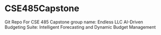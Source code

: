 # CSE485Capstone
Git Repo For CSE 485 Capstone group name: Endless LLC AI-Driven Budgeting Suite: Intelligent Forecasting and Dynamic Budget Management
